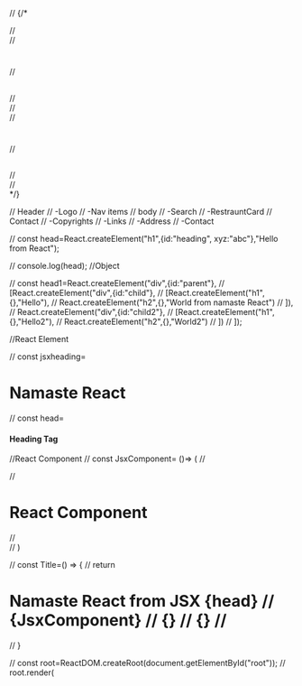 // {/* <div id="parent">
//     <div id="child">
//         <h1> </h1>
//         <h2></h2>
//     </div>
//      <div id="child">
//         <h1> </h1>
//         <h2></h2>
//     </div>
// </div> */}


//  Header
//     -Logo
//     -Nav items
// body
//      -Search
//      -RestrauntCard
// Contact
//     -Copyrights
//     -Links
//     -Address
//     -Contact
    




// const head=React.createElement("h1",{id:"heading", xyz:"abc"},"Hello from React");

// console.log(head);             //Object

// const head1=React.createElement("div",{id:"parent"},
//         [React.createElement("div",{id:"child"},
//         [React.createElement("h1",{},"Hello"),
//          React.createElement("h2",{},"World from namaste React")
//         ]),
//             React.createElement("div",{id:"child2"},
//             [React.createElement("h1",{},"Hello2"),
//              React.createElement("h2",{},"World2")
//             ])
//        ]); 

//React Element

// const jsxheading=<h1 id="heading">Namaste React</h1>

// const head= <h4>Heading Tag</h4>



//React Component 
// const JsxComponent= ()=> (
//     <div id="container">
//         <h1>React Component</h1> 
//     </div>
// )

// const Title=() => {
//     return <h1>Namaste React from JSX {head}
//     {JsxComponent} 
//     {<JsxComponent/>} 
//     {<JsxComponent></JsxComponent>} 
//       </h1>

// }

// const root=ReactDOM.createRoot(document.getElementById("root"));
// root.render(<Title/>);

//Inline CSS in JSX as JS object

<!-- const RestrauntCard=()=>{
    return <div className="res-card" style={{backgroundColor:"#f0f0f0"}}>
        <h3>The food Box</h3>
    </div>
} -->


2 type of Exports/Imports

Default 
---------------
export default component/variable;
import component/variable from "path";

Named - When you export multiple then use 
--------------
export const component/variable;
import {component/variable} from "path";

React Hooks
-------------

Hook is a normal javascript function that return super powerful state variable.

1 --> useState() - state varaible in react
2 --> useEffect()

Reconciliation(React Fiber) -- virtual representing a UI kept in memory sync with real DOM libraries such as ReactDOM.

In React Fiber is trying to split the tasks into multiple to do fast. Implementing abort,Stop,Complete.

Diff algorithm - Finding the difference between previous and updated Virtual DOMS.

whenever any changes in state variable diff will find out the difference between virtual DOM and it re-render the components.
(Core react Algorithm) 
 
whenever changes in state variable react triggers the reconcilation cycle(re-render the component)


--Install @reduxjs/toolkit and react-redux
--Build our store
--connect to the store
--Slice(cartSlice)
--Dispatch(action)
--Selector